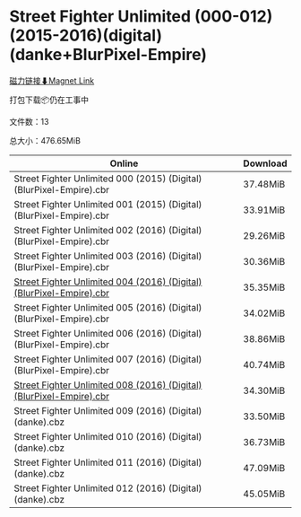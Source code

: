 # Street Fighter Unlimited (000-012)(2015-2016)(digital)(danke+BlurPixel-Empire)

[磁力链接⬇Magnet Link](magnet:?xt=urn:btih:65d62b16ad169622ea3d382b7469a0116191bf6f&dn=Street%20Fighter%20Unlimited%20%28000-012%29%282015-2016%29%28digital%29%28danke%2BBlurPixel-Empire%29)

打包下载📦仍在工事中

文件数：13

总大小：476.65MiB

Online | Download
--- | ---
Street Fighter Unlimited 000 (2015) (Digital) (BlurPixel-Empire).cbr | 37.48MiB
Street Fighter Unlimited 001 (2015) (Digital) (BlurPixel-Empire).cbr | 33.91MiB
Street Fighter Unlimited 002 (2016) (Digital) (BlurPixel-Empire).cbr | 29.26MiB
Street Fighter Unlimited 003 (2016) (Digital) (BlurPixel-Empire).cbr | 30.36MiB
[Street Fighter Unlimited 004 (2016) (Digital) (BlurPixel-Empire).cbr](https://github.com/alicewish/markdown/blob/master/comic/Street-Fighter-Unlimited-004-2016-Digital-BlurPixel-Empire-cbr.md) | 35.35MiB
Street Fighter Unlimited 005 (2016) (Digital) (BlurPixel-Empire).cbr | 34.02MiB
Street Fighter Unlimited 006 (2016) (Digital) (BlurPixel-Empire).cbr | 38.86MiB
Street Fighter Unlimited 007 (2016) (Digital) (BlurPixel-Empire).cbr | 40.74MiB
[Street Fighter Unlimited 008 (2016) (Digital) (BlurPixel-Empire).cbr](https://github.com/alicewish/markdown/blob/master/comic/Street-Fighter-Unlimited-008-2016-Digital-BlurPixel-Empire-cbr.md) | 34.30MiB
Street Fighter Unlimited 009 (2016) (Digital) (danke).cbz | 33.50MiB
Street Fighter Unlimited 010 (2016) (Digital) (danke).cbz | 36.73MiB
Street Fighter Unlimited 011 (2016) (Digital) (danke).cbz | 47.09MiB
Street Fighter Unlimited 012 (2016) (Digital) (danke).cbz | 45.05MiB